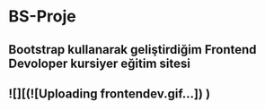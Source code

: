 # BS-Proje
<h2>Bootstrap kullanarak geliştirdiğim Frontend Devoloper kursiyer eğitim sitesi<h2>
  
![][(![Uploading frontendev.gif…])
)

